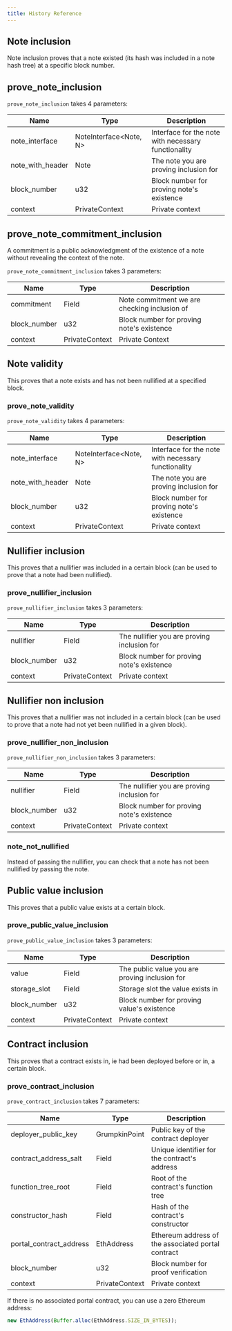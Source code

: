 ```yaml
---
title: History Reference
---
```


<!-- Note: This will soon be moved into an Aztec.nr reference category under Aztec.nr smart contracts -->

## Note inclusion 

Note inclusion proves that a note existed (its hash was included in a note hash tree) at a specific block number.

## prove_note_inclusion

`prove_note_inclusion` takes 4 parameters:

| Name            | Type                   | Description                                         |
|-----------------|------------------------|-----------------------------------------------------|
| note_interface  | NoteInterface<Note, N> | Interface for the note with necessary functionality|
| note_with_header| Note                   | The note you are proving inclusion for             |
| block_number    | u32                    | Block number for proving note's existence           |
| context         | PrivateContext         | Private context     |

## prove_note_commitment_inclusion

A commitment is a public acknowledgment of the existence of a note without revealing the context of the note. 

`prove_note_commitment_inclusion` takes 3 parameters:

| Name            | Type                   | Description                                         |
|-----------------|------------------------|-----------------------------------------------------|
| commitment  | Field | Note commitment we are checking inclusion of |   
| block_number    | u32                    | Block number for proving note's existence           |
| context| PrivateContext                   | Private Context |    

## Note validity

This proves that a note exists and has not been nullified at a specified block.

### prove_note_validity

`prove_note_validity` takes 4 parameters:

| Name            | Type                   | Description                                         |
|-----------------|------------------------|-----------------------------------------------------|
| note_interface  | NoteInterface<Note, N> | Interface for the note with necessary functionality|
| note_with_header| Note                   | The note you are proving inclusion for             |
| block_number    | u32                    | Block number for proving note's existence           |
| context         | PrivateContext         | Private context     |

## Nullifier inclusion

This proves that a nullifier was included in a certain block (can be used to prove that a note had been nullified). 

### prove_nullifier_inclusion

`prove_nullifier_inclusion` takes 3 parameters:

| Name            | Type                   | Description                                         |
|-----------------|------------------------|-----------------------------------------------------|
| nullifier | Field                   | The nullifier you are proving inclusion for             |
| block_number    | u32                    | Block number for proving note's existence           |
| context         | PrivateContext         | Private context     |

## Nullifier non inclusion

This proves that a nullifier was not included in a certain block (can be used to prove that a note had not yet been nullified in a given block).

### prove_nullifier_non_inclusion

`prove_nullifier_non_inclusion` takes 3 parameters:

| Name            | Type                   | Description                                         |
|-----------------|------------------------|-----------------------------------------------------|
| nullifier | Field                   | The nullifier you are proving inclusion for             |
| block_number    | u32                    | Block number for proving note's existence           |
| context         | PrivateContext         | Private context     |
                           
 
### note_not_nullified

Instead of passing the nullifier, you can check that a note has not been nullified by passing the note.

## Public value inclusion

This proves that a public value exists at a certain block.

### prove_public_value_inclusion

`prove_public_value_inclusion` takes 3 parameters:

| Name            | Type                   | Description                                         |
|-----------------|------------------------|-----------------------------------------------------|
| value | Field                   | The public value you are proving inclusion for             |
| storage_slot    | Field                    | Storage slot the value exists in          |
| block_number         | u32         | Block number for proving value's existence     |
| context         | PrivateContext         | Private context     |

## Contract inclusion

This proves that a contract exists in, ie had been deployed before or in, a certain block.

### prove_contract_inclusion

`prove_contract_inclusion` takes 7 parameters:

| Name                      | Type            | Description                                           |
|---------------------------|-----------------|-------------------------------------------------------|
| deployer_public_key       | GrumpkinPoint   | Public key of the contract deployer                   |
| contract_address_salt     | Field           | Unique identifier for the contract's address          |
| function_tree_root        | Field           | Root of the contract's function tree                  |
| constructor_hash          | Field           | Hash of the contract's constructor                    |
| portal_contract_address   | EthAddress      | Ethereum address of the associated portal contract             |
| block_number              | u32             | Block number for proof verification                   |
| context                   | PrivateContext  | Private context                    |

If there is no associated portal contract, you can use a zero Ethereum address:

```ts
new EthAddress(Buffer.alloc(EthAddress.SIZE_IN_BYTES));
```